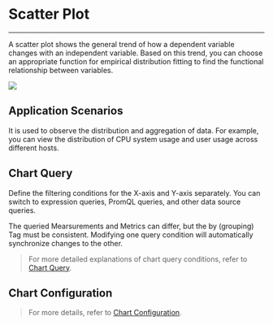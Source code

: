 # Scatter Plot
---

A scatter plot shows the general trend of how a dependent variable changes with an independent variable. Based on this trend, you can choose an appropriate function for empirical distribution fitting to find the functional relationship between variables.

![](../img/scatter.png)

## Application Scenarios

It is used to observe the distribution and aggregation of data. For example, you can view the distribution of CPU system usage and user usage across different hosts.


## Chart Query

Define the filtering conditions for the X-axis and Y-axis separately. You can switch to expression queries, PromQL queries, and other data source queries.

The queried Mearsurements and Metrics can differ, but the by (grouping) Tag must be consistent. Modifying one query condition will automatically synchronize changes to the other.

> For more detailed explanations of chart query conditions, refer to [Chart Query](chart-query.md).

## Chart Configuration

> For more details, refer to [Chart Configuration](./chart-config.md).


<!--
## Chart Links

Links help you navigate from the current chart to the target page; they support adding internal platform links and external links. You can also use template variables to modify corresponding variable values in the link, enabling data联动.

> For more related settings, refer to [Chart Links](chart-link.md).

## Common Configurations

| Option | Description |
| --- | --- |
| Title | Set a title name for the chart, which appears in the top-left corner of the chart after setting. Supports hiding. |
| Description | Add a description to the chart. After setting, an 【i】 hint appears after the chart title. If not set, it does not display. |
| Unit | **:material-numeric-1-box: Default Unit Display**:<br /><li>If the queried data is Metrics data and you have set units for the Metrics in [Metrics Management](../../metrics/dictionary.md), the default display follows the unit configured for the Metrics.<br /><li>If no related unit configuration exists in **Metrics Management**, it displays using thousand separator notation.<br />**:material-numeric-2-box: After configuring a unit**:<br />It prioritizes the custom unit you configured for scaling display. Metric data supports two options for numerical scaling:<br /><br />**Scientific Notation Explanation**<br /><u>Default Scaling</u>: Units are 万 (ten thousand), 百万 (hundred thousand), etc., e.g., 10000 is displayed as 1 万, 1000000 as 1 百万. Retains two decimal places;<br /><u>Short Scale</u>: Units are K, M, B. i.e., thousand, million, billion, trillion, etc., representing thousand, million, billion, trillion, etc., in Chinese context. E.g., 1000 is 1 k, 10000 is 10 k, 1000000 is 1 million; retains two decimal places.|
| Color | Set the display color for chart data, supporting custom preset colors. Input format: aggregation function(Metric){"label": "label value"}, such as `last(usage_idle){"host": "guance_01"}`. |
| Alias | <li>Supports adding aliases to grouped queries. After adding an alias, the legend name changes accordingly, making it easier to distinguish related Metrics.<br/><li>Supports custom preset aliases, input format: aggregation function(Metric){"label": "label value"}, such as `last(usage_idle){"host": "guance_01"}`. |
| Data Format | Choose the number of decimal places and whether to use thousand separators.<br /><li>Thousand separators are enabled by default. When disabled, raw values are displayed without separators. More details can be found at [Data Thousand Separator Formatting](../visual-chart/chart-query.md#thousand). |

## Advanced Configuration

| Option | Description |
| --- | --- |
| Lock Time | Fix the time range for querying data in the current chart, unaffected by the global time component. After successful configuration, the user-defined time appears in the top-right corner of the chart, such as 【xx minutes】, 【xx hours】, 【xx days】. For instance, if the locked time interval is 30 minutes, regardless of what time range is selected via the time component, only the most recent 30 minutes of data will be displayed. |
| Field Mapping | Works with object mapping features of view variables. By default, it is off. If object mapping has been configured in view variables:<br /><li>When field mapping is enabled, the chart displays the **grouped fields** and corresponding **mapped fields**. Unmapped grouped fields are not shown.<br /><li>When field mapping is disabled, the chart displays normally without showing mapped fields. |
| Workspace Authorization | Authorized workspace lists. After selection, the chart can query and display data from the chosen workspaces. |
| Data Sampling | Applies only to workspaces using the Doris log data engine. When enabled, it samples non-Metrics data dynamically based on data volume. |
| Time Offset | Non-time series data may have at least a 1-minute delay after being stored. Selecting relative time queries might result in missing recent data due to delays, leading to empty results.<br />Enabling time offset adjusts the actual query time range forward by 1 minute when querying relative time intervals to prevent data loss caused by storage delays. For example, at 12:30, querying the last 15 minutes of data would actually query from 12:14 to 12:29.<br />:warning: <br /><li>This setting applies only to relative time queries. If the query time range is an absolute time range, time offset does not apply.<br /><li>For charts with time intervals, like time series charts, if the set time interval exceeds 1 minute, time offset does not apply. For charts without time intervals, such as summary or bar charts, time offset remains effective.
-->